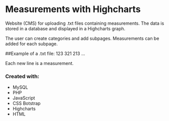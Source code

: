 # Measurements with Highcharts
Website (CMS) for uploading .txt files containing measurements.
The data is stored in a database and displayed in a Highcharts graph.

The user can create categories and add subpages.
Measurements can be added for each subpage.

##Example of a .txt file:
123
321
213
...

Each new line is a measurement.

### Created with:
- MySQL
- PHP
- JavaScript
- CSS Botstrap
- Highcharts
- HTML


